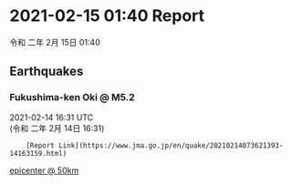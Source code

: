 # 2021-02-15 01:40 Report
令和 二年 2月 15日 01:40

## Earthquakes
### Fukushima-ken Oki @ M5.2
2021-02-14 16:31 UTC  
        (令和 二年 2月 14日 16:31)
  
        [Report Link](https://www.jma.go.jp/en/quake/20210214073621393-14163159.html)  
[epicenter @ 50km](https://www.google.com/maps/place/37°30'00%22+141°30'00%22/@37.5,141.5,17z/data=!3m1!4b1!4m5!3m4!1s0x0:0x0!8m2!3d37.5!4d141.5)